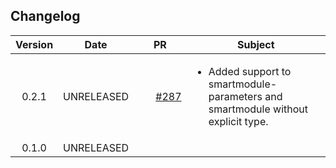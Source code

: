 ## Changelog

| Version | Date       | PR                                                               | Subject                                           |
|:-------:|:----------:|:----------------------------------------------------------------:| ------------------------------------------------- |
| 0.2.1 | UNRELEASED | <ul style='list-style-type:none'><li> [#287](https://github.com/infinyon/fluvio-connectors/pull/287) </li></ul> | <ul><li> Added support to smartmodule-parameters and smartmodule without explicit type. </li></ul> |
| 0.1.0 | UNRELEASED | <ul></ul> | <ul></ul> |
